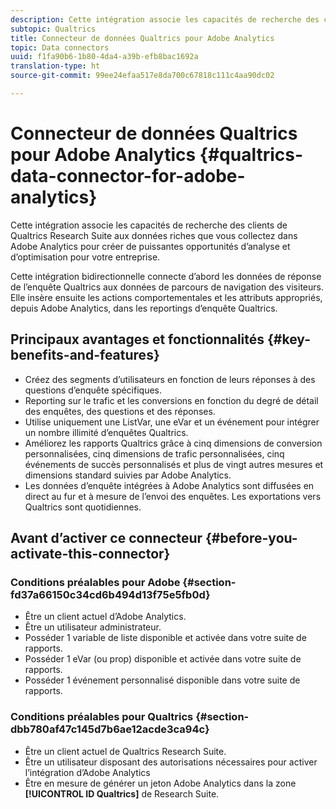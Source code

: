 ```yaml
---
description: Cette intégration associe les capacités de recherche des clients de Qualtrics Research Suite aux données riches que vous collectez dans Adobe Analytics pour créer de puissantes opportunités d’analyse et d’optimisation pour votre entreprise.
subtopic: Qualtrics
title: Connecteur de données Qualtrics pour Adobe Analytics
topic: Data connectors
uuid: f1fa90b6-1b80-4da4-a39b-efb8bac1692a
translation-type: ht
source-git-commit: 99ee24efaa517e8da700c67818c111c4aa90dc02

---
```



# Connecteur de données Qualtrics pour Adobe Analytics {#qualtrics-data-connector-for-adobe-analytics}

Cette intégration associe les capacités de recherche des clients de Qualtrics Research Suite aux données riches que vous collectez dans Adobe Analytics pour créer de puissantes opportunités d’analyse et d’optimisation pour votre entreprise.

Cette intégration bidirectionnelle connecte d’abord les données de réponse de l’enquête Qualtrics aux données de parcours de navigation des visiteurs. Elle insère ensuite les actions comportementales et les attributs appropriés, depuis Adobe Analytics, dans les reportings d’enquête Qualtrics.

## Principaux avantages et fonctionnalités {#key-benefits-and-features}

* Créez des segments d’utilisateurs en fonction de leurs réponses à des questions d’enquête spécifiques.
* Reporting sur le trafic et les conversions en fonction du degré de détail des enquêtes, des questions et des réponses.
* Utilise uniquement une ListVar, une eVar et un événement pour intégrer un nombre illimité d’enquêtes Qualtrics.
* Améliorez les rapports Qualtrics grâce à cinq dimensions de conversion personnalisées, cinq dimensions de trafic personnalisées, cinq événements de succès personnalisés et plus de vingt autres mesures et dimensions standard suivies par Adobe Analytics.
* Les données d’enquête intégrées à Adobe Analytics sont diffusées en direct au fur et à mesure de l’envoi des enquêtes. Les exportations vers Qualtrics sont quotidiennes.

## Avant d’activer ce connecteur {#before-you-activate-this-connector}

### Conditions préalables pour Adobe {#section-fd37a66150c34cd6b494d13f75e5fb0d}

* Être un client actuel d’Adobe Analytics.
* Être un utilisateur administrateur.
* Posséder 1 variable de liste disponible et activée dans votre suite de rapports.
* Posséder 1 eVar (ou prop) disponible et activée dans votre suite de rapports.
* Posséder 1 événement personnalisé disponible dans votre suite de rapports.

### Conditions préalables pour Qualtrics {#section-dbb780af47c145d7b6ae12acde3ca94c}

* Être un client actuel de Qualtrics Research Suite.
* Être un utilisateur disposant des autorisations nécessaires pour activer l’intégration d’Adobe Analytics
* Être en mesure de générer un jeton Adobe Analytics dans la zone **[!UICONTROL ID Qualtrics]** de Research Suite.

